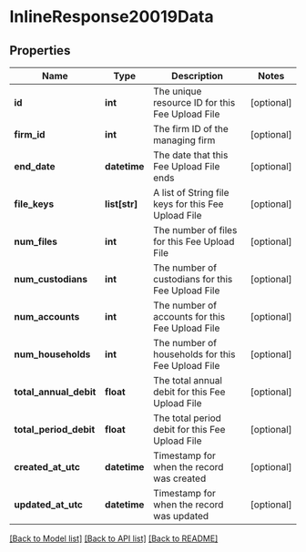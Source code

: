 # InlineResponse20019Data

## Properties
Name | Type | Description | Notes
------------ | ------------- | ------------- | -------------
**id** | **int** | The unique resource ID for this Fee Upload File | [optional] 
**firm_id** | **int** | The firm ID of the managing firm | [optional] 
**end_date** | **datetime** | The date that this Fee Upload File ends | [optional] 
**file_keys** | **list[str]** | A list of String file keys for this Fee Upload File | [optional] 
**num_files** | **int** | The number of files for this Fee Upload File | [optional] 
**num_custodians** | **int** | The number of custodians for this Fee Upload File | [optional] 
**num_accounts** | **int** | The number of accounts for this Fee Upload File | [optional] 
**num_households** | **int** | The number of households for this Fee Upload File | [optional] 
**total_annual_debit** | **float** | The total annual debit for this Fee Upload File | [optional] 
**total_period_debit** | **float** | The total period debit for this Fee Upload File | [optional] 
**created_at_utc** | **datetime** | Timestamp for when the record was created | [optional] 
**updated_at_utc** | **datetime** | Timestamp for when the record was updated | [optional] 

[[Back to Model list]](../README.md#documentation-for-models) [[Back to API list]](../README.md#documentation-for-api-endpoints) [[Back to README]](../README.md)

